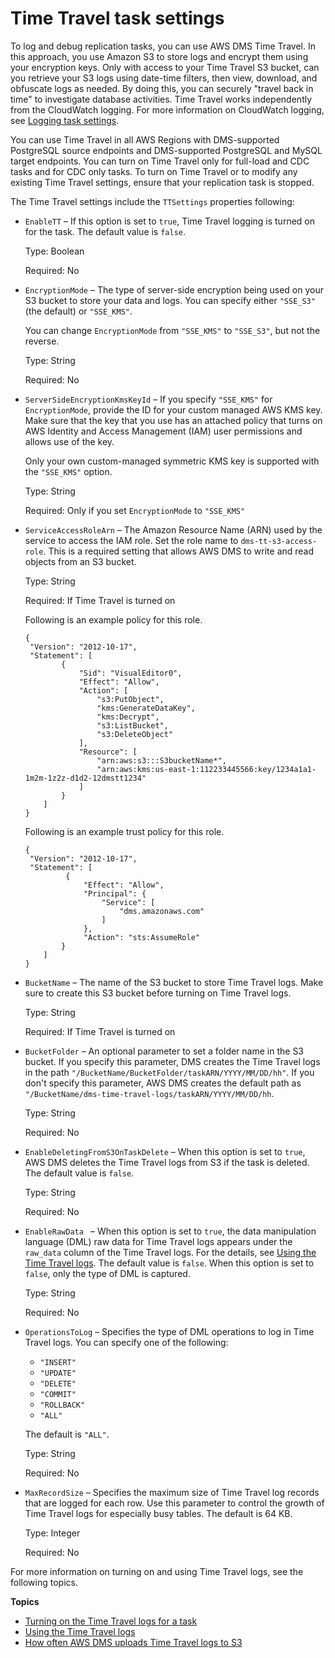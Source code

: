 # Time Travel task settings<a name="CHAP_Tasks.CustomizingTasks.TaskSettings.TimeTravel"></a>

To log and debug replication tasks, you can use AWS DMS Time Travel\. In this approach, you use Amazon S3 to store logs and encrypt them using your encryption keys\. Only with access to your Time Travel S3 bucket, can you retrieve your S3 logs using date\-time filters, then view, download, and obfuscate logs as needed\. By doing this, you can securely "travel back in time" to investigate database activities\. Time Travel works independently from the CloudWatch logging\. For more information on CloudWatch logging, see [Logging task settings](CHAP_Tasks.CustomizingTasks.TaskSettings.Logging.md)\. 

You can use Time Travel in all AWS Regions with DMS\-supported PostgreSQL source endpoints and DMS\-supported PostgreSQL and MySQL target endpoints\. You can turn on Time Travel only for full\-load and CDC tasks and for CDC only tasks\. To turn on Time Travel or to modify any existing Time Travel settings, ensure that your replication task is stopped\.

The Time Travel settings include the `TTSettings` properties following:
+ `EnableTT` – If this option is set to `true`, Time Travel logging is turned on for the task\. The default value is `false`\.

  Type: Boolean

  Required: No
+ `EncryptionMode` – The type of server\-side encryption being used on your S3 bucket to store your data and logs\. You can specify either `"SSE_S3"` \(the default\) or `"SSE_KMS"`\.

  You can change `EncryptionMode` from `"SSE_KMS"` to `"SSE_S3"`, but not the reverse\.

  Type: String

  Required: No
+ `ServerSideEncryptionKmsKeyId` – If you specify `"SSE_KMS"` for `EncryptionMode`, provide the ID for your custom managed AWS KMS key\. Make sure that the key that you use has an attached policy that turns on AWS Identity and Access Management \(IAM\) user permissions and allows use of the key\. 

  Only your own custom\-managed symmetric KMS key is supported with the `"SSE_KMS"` option\.

  Type: String

  Required: Only if you set `EncryptionMode` to `"SSE_KMS"`
+ `ServiceAccessRoleArn` – The Amazon Resource Name \(ARN\) used by the service to access the IAM role\. Set the role name to `dms-tt-s3-access-role`\. This is a required setting that allows AWS DMS to write and read objects from an S3 bucket\.

  Type: String

  Required: If Time Travel is turned on

  Following is an example policy for this role\.

  ```
  {
   "Version": "2012-10-17",
   "Statement": [
          {
              "Sid": "VisualEditor0",
              "Effect": "Allow",
              "Action": [
                  "s3:PutObject",
                  "kms:GenerateDataKey",
                  "kms:Decrypt",
                  "s3:ListBucket",
                  "s3:DeleteObject"
              ],
              "Resource": [
                  "arn:aws:s3:::S3bucketName*",
                  "arn:aws:kms:us-east-1:112233445566:key/1234a1a1-1m2m-1z2z-d1d2-12dmstt1234"
              ]
          }
      ]
  }
  ```

  Following is an example trust policy for this role\.

  ```
  {
   "Version": "2012-10-17",
   "Statement": [
           {
               "Effect": "Allow",
               "Principal": {
                   "Service": [
                       "dms.amazonaws.com"
                   ]
               },
               "Action": "sts:AssumeRole"
          }
      ]
  }
  ```
+ `BucketName` – The name of the S3 bucket to store Time Travel logs\. Make sure to create this S3 bucket before turning on Time Travel logs\.

  Type: String

  Required: If Time Travel is turned on
+ `BucketFolder` – An optional parameter to set a folder name in the S3 bucket\. If you specify this parameter, DMS creates the Time Travel logs in the path `"/BucketName/BucketFolder/taskARN/YYYY/MM/DD/hh"`\. If you don't specify this parameter, AWS DMS creates the default path as `"/BucketName/dms-time-travel-logs/taskARN/YYYY/MM/DD/hh`\.

  Type: String

  Required: No
+ `EnableDeletingFromS3OnTaskDelete` – When this option is set to `true`, AWS DMS deletes the Time Travel logs from S3 if the task is deleted\. The default value is `false`\.

  Type: String

  Required: No
+ `EnableRawData ` – When this option is set to `true`, the data manipulation language \(DML\) raw data for Time Travel logs appears under the `raw_data` column of the Time Travel logs\. For the details, see [Using the Time Travel logs](CHAP_Tasks.CustomizingTasks.TaskSettings.TimeTravel.LogSchema.md)\. The default value is `false`\. When this option is set to `false`, only the type of DML is captured\.

  Type: String

  Required: No
+ `OperationsToLog` – Specifies the type of DML operations to log in Time Travel logs\. You can specify one of the following:
  + `"INSERT"`
  + `"UPDATE"`
  + `"DELETE"`
  + `"COMMIT"`
  + `"ROLLBACK"`
  + `"ALL"`

  The default is `"ALL"`\.

  Type: String

  Required: No
+ `MaxRecordSize` – Specifies the maximum size of Time Travel log records that are logged for each row\. Use this parameter to control the growth of Time Travel logs for especially busy tables\. The default is 64 KB\.

  Type: Integer

  Required: No

For more information on turning on and using Time Travel logs, see the following topics\.

**Topics**
+ [Turning on the Time Travel logs for a task](CHAP_Tasks.CustomizingTasks.TaskSettings.TimeTravel.TaskEnabling.md)
+ [Using the Time Travel logs](CHAP_Tasks.CustomizingTasks.TaskSettings.TimeTravel.LogSchema.md)
+ [How often AWS DMS uploads Time Travel logs to S3](CHAP_Tasks.CustomizingTasks.TaskSettings.TimeTravel.UploadsToS3.md)